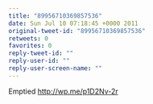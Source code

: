 ```yaml
---
title: "89956710369857536"
date: Sun Jul 10 07:18:45 +0000 2011
original-tweet-id: "89956710369857536"
retweets: 0
favorites: 0
reply-tweet-id: ""
reply-user-id: ""
reply-user-screen-name: ""
---
```

Emptied http://wp.me/p1D2Nv-2r
